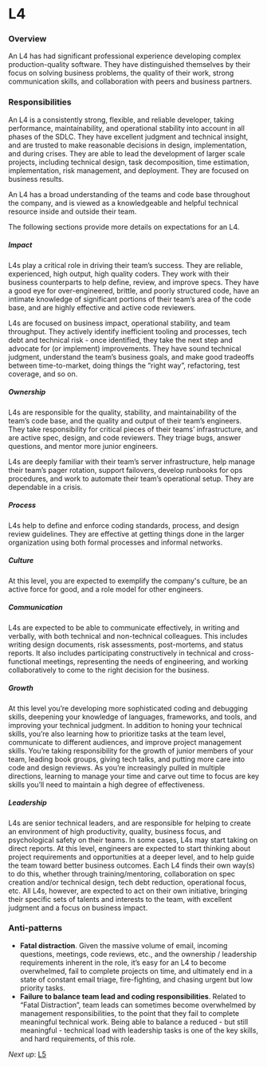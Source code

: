 # L4

### Overview

An L4 has had significant professional experience developing complex production-quality software. They have distinguished themselves by their focus on solving business problems, the quality of their work, strong communication skills, and collaboration with peers and business partners.

### Responsibilities

An L4 is a consistently strong, flexible, and reliable developer, taking performance, maintainability, and operational stability into account in all phases of the SDLC. They have excellent judgment and technical insight, and are trusted to make reasonable decisions in design, implementation, and during crises. They are able to lead the development of larger scale projects, including technical design, task decomposition, time estimation, implementation, risk management, and deployment. They are focused on business results.

An L4 has a broad understanding of the teams and code base throughout the company, and is viewed as a knowledgeable and helpful technical resource inside and outside their team.

The following sections provide more details on expectations for an L4.

##### Impact

L4s play a critical role in driving their team’s success. They are reliable, experienced, high output, high quality coders. They work with their business counterparts to help define, review, and improve specs. They have a good eye for over-engineered, brittle, and poorly structured code, have an intimate knowledge of significant portions of their team’s area of the code base, and are highly effective and active code reviewers.

L4s are focused on business impact, operational stability, and team throughput. They actively identify inefficient tooling and processes, tech debt and technical risk - once identified, they take the next step and advocate for (or implement) improvements. They have sound technical judgment, understand the team’s business goals, and make good tradeoffs between time-to-market, doing things the “right way”, refactoring, test coverage, and so on.

##### Ownership

L4s are responsible for the quality, stability, and maintainability of the team’s code base, and the quality and output of their team’s engineers. They take responsibility for critical pieces of their teams’ infrastructure, and are active spec, design, and code reviewers. They triage bugs, answer questions, and mentor more junior engineers.

L4s are deeply familiar with their team’s server infrastructure, help manage their team’s pager rotation, support failovers, develop runbooks for ops procedures, and work to automate their team’s operational setup. They are dependable in a crisis.

##### Process

L4s help to define and enforce coding standards, process, and design review guidelines. They are effective at getting things done in the larger organization using both formal processes and informal networks.

##### Culture

At this level, you are expected to exemplify the company's culture, be an active force for good, and a role model for other engineers.

##### Communication

L4s are expected to be able to communicate effectively, in writing and verbally, with both technical and non-technical colleagues. This includes writing design documents, risk assessments, post-mortems, and status reports. It also includes participating constructively in technical and cross-functional meetings, representing the needs of engineering, and working collaboratively to come to the right decision for the business.

##### Growth

At this level you’re developing more sophisticated coding and debugging skills, deepening your knowledge of languages, frameworks, and tools, and improving your technical judgment. In addition to honing your technical skills, you’re also learning how to prioritize tasks at the team level, communicate to different audiences, and improve project management skills. You’re taking responsibility for the growth of junior members of your team, leading book groups, giving tech talks, and putting more care into code and design reviews. As you’re increasingly pulled in multiple directions, learning to manage your time and carve out time to focus are key skills you’ll need to maintain a high degree of effectiveness.

##### Leadership

L4s are senior technical leaders, and are responsible for helping to create an environment of high productivity, quality, business focus, and psychological safety on their teams. In some cases, L4s may start taking on direct reports. At this level, engineers are expected to start thinking about project requirements and opportunities at a deeper level, and to help guide the team toward better business outcomes. Each L4 finds their own way(s) to do this, whether through training/mentoring, collaboration on spec creation and/or technical design, tech debt reduction, operational focus, etc. All L4s, however, are expected to act on their own initiative, bringing their specific sets of talents and interests to the team, with excellent judgment and a focus on business impact.

### Anti-patterns

* **Fatal distraction**. Given the massive volume of email, incoming questions, meetings, code reviews, etc., and the ownership / leadership requirements inherent in the role, it’s easy for an L4 to become overwhelmed, fail to complete projects on time, and ultimately end in a state of constant email triage, fire-fighting, and chasing urgent but low priority tasks.
* **Failure to balance team lead and coding responsibilities**. Related to “Fatal Distraction”, team leads can sometimes become overwhelmed by management responsibilities, to the point that they fail to complete meaningful technical work. Being able to balance a reduced - but still meaningful - technical load with leadership tasks is one of the key skills, and hard requirements, of this role.

*Next up*: [L5](L5.md)
